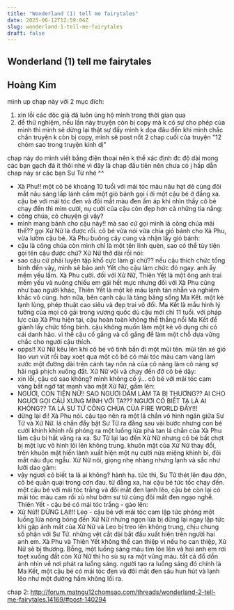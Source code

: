 ```yaml
---
title: "Wonderland (1) tell me fairytales"
date: 2025-06-12T12:59:04Z
slug: wonderland-1-tell-me-fairytales
draft: false
---
```


## Wonderland (1) tell me fairytales

## Hoàng Kim

mình up chap này với 2 mục đích:
1) xin lỗi các độc giả đã luôn ủng hộ mình trong thời gian qua 
2) để thử nghiệm, nếu lần này truyện còn bị copy mà k có sự cho phép của mình thì mình sẽ dừng lại thật sự đấy  mình k dọa đâu  đến khi mình chắc chắn truyện k còn bị copy, mình sẽ post nốt 2 chap cuối của truyện "12 chòm sao trong truyện kinh dị"
 
chap này do mình viết bằng điện thoại nên k thể xác định đc độ dài  mong các bạn gạch đá ít thôi nhé vì đây là chap đầu tiên nên chưa có j hấp dẫn  chap này sr các bạn Sư Tử nhé ^^
 
- Xà Phu!!
một cô bé khoảng 10 tuổi với mái tóc màu nâu hạt dẻ cùng đôi mắt nâu sáng lấp lánh cầm một giỏ bánh gọi í ới một cậu bé ở đầng xa. cậu bé với mái tóc đen và đôi mắt màu đen ấm áp khi nhìn thấy cô bé chạy đến thì mỉm cười, nụ cười của cậu còn đẹp hơn cả những tia nắng:
- công chúa, có chuyện gì vậy?
- mình mang bánh cho cậu này!! mà sao cứ gọi mình là công chúa mãi thế?? gọi Xử Nữ là được rồi.
cô bé vừa nói vừa chìa giỏ bánh cho Xà Phu, vừa lườm cậu bé. Xà Phu buông cây cung và nhận lấy giỏ bánh:
- cậu là công chúa còn mình chỉ là một tên lính quèn, sao có thể tùy tiện gọi tên cậu được chứ?
Xử Nữ thở dài rồi nói:
- sao cậu cứ phải luyện tập khổ cực làm gì chứ?? nếu cậu thích chức tổng binh đến vậy, mình sẽ bảo anh Yết cho cậu làm chức đó ngay. anh ấy mềm yếu lắm.
Xà Phu cười. đối với Xử Nữ, Thiên Yết là một ông anh trai mềm yếu và nuông chiều em gái hết mực nhưng đối với Xà Phu cũng như bao người khác, Thiên Yết là một kẻ máu lạnh tàn nhẫn và nghiêm khắc vô cùng. hơn nữa, bên cạnh cậu là tảng băng sống Ma Kết. một kẻ lạnh lùng, phép thuật cao siêu và đẹp trai vô đối. Ma Kết là mẫu hình lý tưởng của mọi cô gái trong vương quốc dù cậu mới chỉ 11 tuổi. với pháp lực của Xà Phu hiện tại, cậu hoàn toàn không thể thắng nổi Ma Kết để giành lấy chức tổng binh. cậu không muốn làm một kẻ vô dụng chỉ có cái danh hão. vì thế cậu cố gắng và cố gắng để làm một chỗ dựa vững chắc cho người cậu thích.
- opps!!
Xử Nữ kêu lên khi cô bé vô tình bắn đi một mũi tên. mũi tên xé gió lao vun vút rồi bay xoẹt qua một cô bé có mái tóc màu cam vàng làm xước một đường dài trên cánh tay nõn nà của cô nàng làm cô nàng sợ hãi ngã phịch xuống đất. Xử Nữ vội vã chạy đến đỡ cô bé dậy:
- xin lỗi, cậu có sao không? mình không cố ý...
cô bé với mái tóc cam vàng bất ngờ tát mạnh vào mặt Xử Nữ, gầm lên:
- NGƯƠI, CON TIỆN NỮ!! SAO NGƯƠI DÁM LÀM TA BỊ THƯƠNG?? AI CHO NGƯƠI GỌI CẬU XƯNG MÌNH VỚI TA??? NGƯƠI CÓ BIẾT TA LÀ AI KHÔNG?? TA LÀ SƯ TỬ CÔNG CHÚA CỦA FIRE WORLD ĐẤY!!!
- dừng lại đi!
Xà Phu nói. cậu tạo nên ra một lá chắn vô hình ngăn giữa Sư Tử và Xử Nữ. lá chắn đẩy bật Sư Tử ra đằng sau vài bước nhưng con bé cười khinh khỉnh rồi phóng ra một luồng lửa phá tan lá chắn của Xà Phu làm cậu bị hất văng ra xa. Sư Tử lại lao đến Xử Nữ nhưng cô bé bất chợt bị một lực vô hình lôi lên không trung. khuôn mặt của Xử Nữ thay đổi, trên khuôn mặt hiền lành xuất hiện một nụ cười nửa miệng khinh bỉ, đôi mắt nâu đục ngầu. Xử Nữ nói, giọng nhẹ nhàng nhưng lạnh và sắc như lưỡi dao găm:
- vậy ngươi có biết ta là ai không? hành hạ.
tức thì, Sư Tử thét lên đau đớn, cô bé quằn quại trong cơn đau. từ đằng xa, hai cậu bé tức tốc chạy đến. một cậu bé với mái tóc trắng và đôi mắt đen lạnh lẽo, cậu bé còn lại có mái tóc màu cam rối xù như bờm sư tử cùng đôi mắt đen ngạo nghễ. Thiên Yết - cậu bé có mái tóc trắng - gào lên:
- Xử Nữ!! DỪNG LẠI!!!
Leo - cậu bé với mái tóc cam lập tức phóng một luồng lửa nóng bỏng đến Xử Nữ nhưng ngọn lửa bị dừng lại ngay lập tức khi gặp ánh mắt của Xử Nữ và Leo bị treo lên không trung, chịu chung số phận với Sư Tử. những vệt cắt dài bắt đầu xuất hiện trên người hai anh em. Xà Phu và Thiên Yết không thể can thiệp vì nếu họ can thiệp, Xử Nữ sẽ bị thương. Bỗng, một luồng sáng màu tím lóe lên và hai anh em rơi toẹt xuống đất còn Xử Nữ thì ho sù sụ ra một vũng máu. tất cả đổ dồn ánh nhìn về nơi phát ra luồng sáng. người tạo ra luồng sáng đó chính là Ma Kết, một cậu bé có mái tóc đen và đôi mắt đen sâu hun hút và lạnh lẽo như một đường hầm không lối ra.
 
chap 2: http://forum.matngu12chomsao.com/threads/wonderland-2-tell-me-fairytales.14169/#post-140294